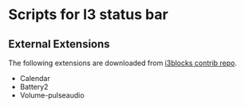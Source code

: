 
# Scripts for I3 status bar

## External Extensions
The following extensions are downloaded from [i3blocks contrib repo](https://github.com/vivien/i3blocks-contrib).
* Calendar
* Battery2
* Volume-pulseaudio

